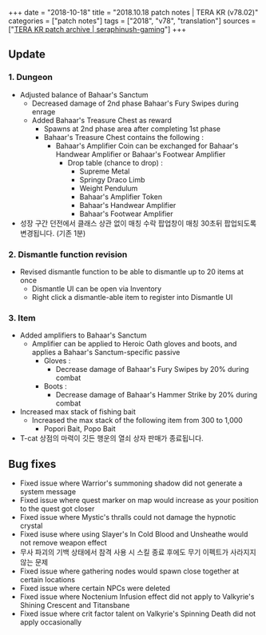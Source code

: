 +++
date = "2018-10-18"
title = "2018.10.18 patch notes | TERA KR (v78.02)"
categories = ["patch notes"]
tags = ["2018", "v78", "translation"]
sources = ["[TERA KR patch archive | seraphinush-gaming](/ko/patch/2018/v78-02)"]
+++

## Update

### **1.** Dungeon
- Adjusted balance of Bahaar's Sanctum
  - Decreased damage of 2nd phase Bahaar's Fury Swipes during enrage
  - Added Bahaar's Treasure Chest as reward
    - Spawns at 2nd phase area after completing 1st phase
    - Bahaar's Treasure Chest contains the following : 
      - Bahaar's Amplifier Coin can be exchanged for Bahaar's Handwear Amplifier or Bahaar's Footwear Amplifier
        - Drop table (chance to drop) :
          - Supreme Metal
          - Springy Draco Limb
          - Weight Pendulum
          - Bahaar's Amplifier Token
          - Bahaar's Handwear Amplifier
          - Bahaar's Footwear Amplifier
- 성장 구간 던전에서 클래스 상관 없이 매칭 수락 팝업창이 매칭 30초뒤 팝업되도록 변경됩니다. (기존 1분)

### **2.** Dismantle function revision
- Revised dismantle function to be able to dismantle up to 20 items at once
  - Dismantle UI can be open via Inventory
  - Right click a dismantle-able item to register into Dismantle UI

### **3.** Item
- Added amplifiers to Bahaar's Sanctum
  - Amplifier can be applied to Heroic Oath gloves and boots, and applies a Bahaar's Sanctum-specific passive
    - Gloves :
      - Decrease damage of Bahaar's Fury Swipes by 20% during combat
    - Boots :
      - Decrease damage of Bahaar's Hammer Strike by 20% during combat
- Increased max stack of fishing bait
  - Increased the max stack of the following item from 300 to 1,000
    - Popori Bait, Popo Bait
- T-cat 상점의 마력이 깃든 행운의 열쇠 상자 판매가 종료됩니다.  

## Bug fixes

- Fixed issue where Warrior's summoning shadow did not generate a system message
- Fixed issue where quest marker on map would increase as your position to the quest got closer
- Fixed issue where Mystic's thralls could not damage the hypnotic crystal
- Fixed isuse where using Slayer's In Cold Blood and Unsheathe would not remove weapon effect
- 무사 파괴의 기백 상태에서 참격 사용 시 스킬 종료 후에도 무기 이펙트가 사라지지 않는 문제
- Fixed issue where gathering nodes would spawn close together at certain locations
- Fixed issue where certain NPCs were deleted
- Fixed issue where Noctenium Infusion effect did not apply to Valkyrie's Shining Crescent and Titansbane
- Fixed issue where crit factor talent on Valkyrie's Spinning Death did not apply occasionally
